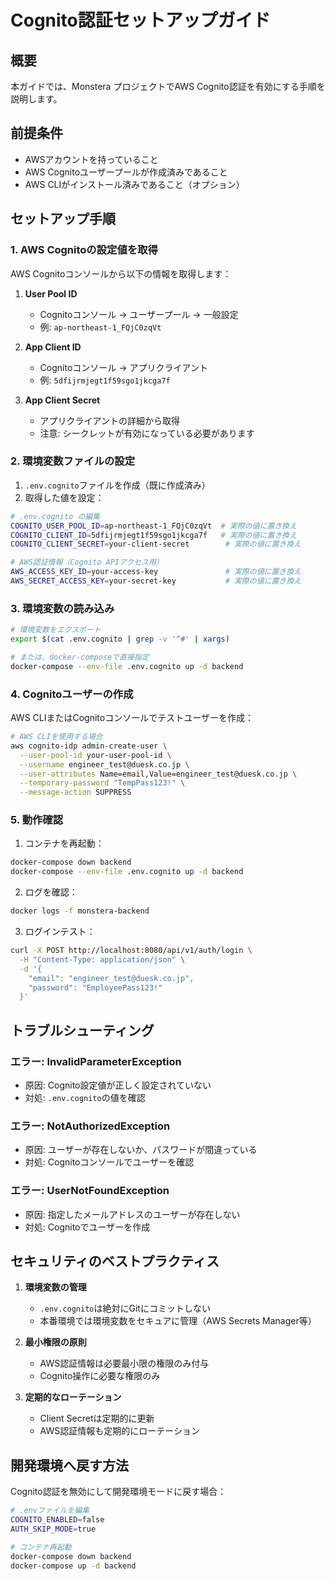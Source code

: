 # Cognito認証セットアップガイド

## 概要
本ガイドでは、Monstera プロジェクトでAWS Cognito認証を有効にする手順を説明します。

## 前提条件
- AWSアカウントを持っていること
- AWS Cognitoユーザープールが作成済みであること
- AWS CLIがインストール済みであること（オプション）

## セットアップ手順

### 1. AWS Cognitoの設定値を取得

AWS Cognitoコンソールから以下の情報を取得します：

1. **User Pool ID**
   - Cognitoコンソール → ユーザープール → 一般設定
   - 例: `ap-northeast-1_FQjC0zqVt`

2. **App Client ID**
   - Cognitoコンソール → アプリクライアント
   - 例: `5dfijrmjegt1f59sgo1jkcga7f`

3. **App Client Secret**
   - アプリクライアントの詳細から取得
   - 注意: シークレットが有効になっている必要があります

### 2. 環境変数ファイルの設定

1. `.env.cognito`ファイルを作成（既に作成済み）
2. 取得した値を設定：

```bash
# .env.cognito の編集
COGNITO_USER_POOL_ID=ap-northeast-1_FQjC0zqVt  # 実際の値に置き換え
COGNITO_CLIENT_ID=5dfijrmjegt1f59sgo1jkcga7f   # 実際の値に置き換え
COGNITO_CLIENT_SECRET=your-client-secret        # 実際の値に置き換え

# AWS認証情報（Cognito APIアクセス用）
AWS_ACCESS_KEY_ID=your-access-key               # 実際の値に置き換え
AWS_SECRET_ACCESS_KEY=your-secret-key           # 実際の値に置き換え
```

### 3. 環境変数の読み込み

```bash
# 環境変数をエクスポート
export $(cat .env.cognito | grep -v '^#' | xargs)

# または、docker-composeで直接指定
docker-compose --env-file .env.cognito up -d backend
```

### 4. Cognitoユーザーの作成

AWS CLIまたはCognitoコンソールでテストユーザーを作成：

```bash
# AWS CLIを使用する場合
aws cognito-idp admin-create-user \
  --user-pool-id your-user-pool-id \
  --username engineer_test@duesk.co.jp \
  --user-attributes Name=email,Value=engineer_test@duesk.co.jp \
  --temporary-password "TempPass123!" \
  --message-action SUPPRESS
```

### 5. 動作確認

1. コンテナを再起動：
```bash
docker-compose down backend
docker-compose --env-file .env.cognito up -d backend
```

2. ログを確認：
```bash
docker logs -f monstera-backend
```

3. ログインテスト：
```bash
curl -X POST http://localhost:8080/api/v1/auth/login \
  -H "Content-Type: application/json" \
  -d '{
    "email": "engineer_test@duesk.co.jp",
    "password": "EmployeePass123!"
  }'
```

## トラブルシューティング

### エラー: InvalidParameterException
- 原因: Cognito設定値が正しく設定されていない
- 対処: `.env.cognito`の値を確認

### エラー: NotAuthorizedException
- 原因: ユーザーが存在しないか、パスワードが間違っている
- 対処: Cognitoコンソールでユーザーを確認

### エラー: UserNotFoundException
- 原因: 指定したメールアドレスのユーザーが存在しない
- 対処: Cognitoでユーザーを作成

## セキュリティのベストプラクティス

1. **環境変数の管理**
   - `.env.cognito`は絶対にGitにコミットしない
   - 本番環境では環境変数をセキュアに管理（AWS Secrets Manager等）

2. **最小権限の原則**
   - AWS認証情報は必要最小限の権限のみ付与
   - Cognito操作に必要な権限のみ

3. **定期的なローテーション**
   - Client Secretは定期的に更新
   - AWS認証情報も定期的にローテーション

## 開発環境へ戻す方法

Cognito認証を無効にして開発環境モードに戻す場合：

```bash
# .envファイルを編集
COGNITO_ENABLED=false
AUTH_SKIP_MODE=true

# コンテナ再起動
docker-compose down backend
docker-compose up -d backend
```